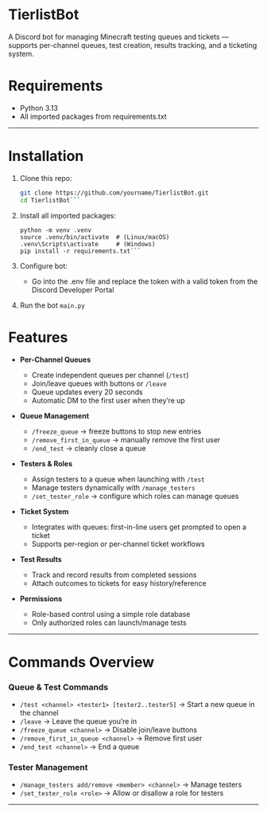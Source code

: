 # TierlistBot
A Discord bot for managing Minecraft testing queues and tickets — supports per-channel queues, test creation, results tracking, and a ticketing system.

# Requirements
- Python 3.13
- All imported packages from requirements.txt

---
# Installation
1. Clone this repo:
   
   ```bash
   git clone https://github.com/yourname/TierlistBot.git
   cd TierlistBot```
   
2. Install all imported packages:
   ```
   python -m venv .venv
   source .venv/bin/activate  # (Linux/macOS)
   .venv\Scripts\activate     # (Windows)
   pip install -r requirements.txt```

3. Configure bot:
   - Go into the .env file and replace the token with a valid token from the Discord Developer Portal

4. Run the bot
   ```main.py```
# Features

- **Per-Channel Queues**
  - Create independent queues per channel (`/test`)
  - Join/leave queues with buttons or `/leave`
  - Queue updates every 20 seconds
  - Automatic DM to the first user when they’re up

- **Queue Management**
  - `/freeze_queue` → freeze buttons to stop new entries
  - `/remove_first_in_queue` → manually remove the first user
  - `/end_test` → cleanly close a queue

- **Testers & Roles**
  - Assign testers to a queue when launching with `/test`
  - Manage testers dynamically with `/manage_testers`
  - `/set_tester_role` → configure which roles can manage queues

- **Ticket System**
  - Integrates with queues: first-in-line users get prompted to open a ticket
  - Supports per-region or per-channel ticket workflows

- **Test Results**
  - Track and record results from completed sessions
  - Attach outcomes to tickets for easy history/reference

- **Permissions**
  - Role-based control using a simple role database
  - Only authorized roles can launch/manage tests

---

# Commands Overview

### Queue & Test Commands
- `/test <channel> <tester1> [tester2..tester5]` → Start a new queue in the channel
- `/leave` → Leave the queue you’re in
- `/freeze_queue <channel>` → Disable join/leave buttons
- `/remove_first_in_queue <channel>` → Remove first user
- `/end_test <channel>` → End a queue

### Tester Management
- `/manage_testers add/remove <member> <channel>` → Manage testers
- `/set_tester_role <role>` → Allow or disallow a role for testers

---
